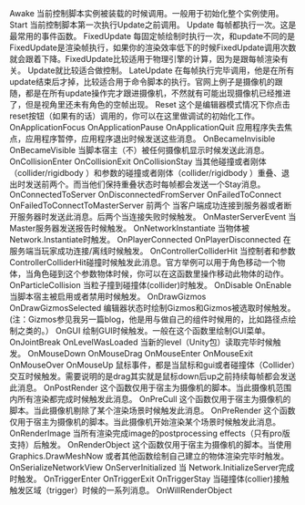 Awake 当前控制脚本实例被装载的时候调用。一般用于初始化整个实例使用。 
Start 当前控制脚本第一次执行Update之前调用。 
Update 每帧都执行一次。这是最常用的事件函数。
FixedUpdate 每固定帧绘制时执行一次，和update不同的是FixedUpdate是渲染帧执行，如果你的渲染效率低下的时候FixedUpdate调用次数就会跟着下降。FixedUpdate比较适用于物理引擎的计算，因为是跟每帧渲染有关。
Update就比较适合做控制。 
LateUpdate 在每帧执行完毕调用，他是在所有update结束后才掉，比较适合用于命令脚本的执行。官网上例子是摄像机的跟随，都是在所有update操作完才跟进摄像机，不然就有可能出现摄像机已经推进了，但是视角里还未有角色的空帧出现。 
Reset 这个是编辑器模式情况下你点击reset按钮（如果有的话）调用的，你可以在这里做调试的初始化工作。
OnApplicationFocus OnApplicationPause OnApplicationQuit 应用程序失去焦点，应用程序暂停，应用程序退出时候发送这些消息。 
OnBecameInvisible OnBecameVisible 当脚本宿主（不）被任何摄像机显示时候发送此消息。 
OnCollisionEnter OnCollisionExit OnCollisionStay 当其他碰撞或者刚体（collider/rigidbody ）和参数的碰撞或者刚体（collider/rigidbody ）重叠、退出时发送前两个。而当他们保持重叠状态时每帧都会发送一个Stay消息。 
OnConnectedToServer OnDisconnectedFromServer OnFailedToConnect OnFailedToConnectToMasterServer 前两个 当客户端成功连接到服务器或者断开服务器时发送此消息。后两个当连接失败时候触发。 
  OnMasterServerEvent 当Master服务器发送报告时候触发。 
  OnNetworkInstantiate 当物体被Network.Instantiate时触发。 
  OnPlayerConnected OnPlayerDisconnected 在服务端当玩家成功连接/离线时候触发。 
  OnControllerColliderHit 当控制者和参数ControllerColliderHit碰撞时候触发此消息。官方举例可以用于角色移动一个物体，当角色碰到这个参数物体时候，你可以在这函数里操作移动此物体的动作。 
  OnParticleCollision 当粒子撞到碰撞体(collider)时触发。 
  OnDisable OnEnable 当脚本宿主被启用或者禁用时候触发。 
  OnDrawGizmos OnDrawGizmosSelected 编辑器状态时绘制Gizmos和Gizmos被选取时候触发。 (注：Gizmos参见我另一篇blog，他是用与做自己的组件时候用的，比如路径点绘制之类的。）
   OnGUI 绘制GUI时候触发。一般在这个函数里绘制GUI菜单。 
   OnJointBreak OnLevelWasLoaded 当新的level（Unity包）读取完毕时候触发。 
   OnMouseDown OnMouseDrag OnMouseEnter OnMouseExit OnMouseOver OnMouseUp 鼠标事件，都是当鼠标和gui或者碰撞体（Collider）交互时候触发。需要说明的是drag其实就是鼠标down后up之前持续每帧都会发送此消息。 
   OnPostRender 这个函数仅用于宿主为摄像机的脚本。当此摄像机范围内所有渲染都完成时候触发此消息。 
   OnPreCull 这个函数仅用于宿主为摄像机的脚本。当此摄像机剔除了某个渲染场景时候触发此消息。 OnPreRender 这个函数仅用于宿主为摄像机的脚本。当此摄像机开始渲染某个场景时候触发此消息。 
   OnRenderImage 当所有渲染完成image的postprocessing effects（只有pro版支持）后触发。 
   OnRenderObject 这个函数仅用于宿主为摄像机的脚本。当使用Graphics.DrawMeshNow 或者其他函数绘制自己建立的物体渲染完毕时触发。 OnSerializeNetworkView OnServerInitialized 当 Network.InitializeServer完成时触发。 
   OnTriggerEnter OnTriggerExit OnTriggerStay 当碰撞体(collier)接触触发区域（trigger）时候的一系列消息。 OnWillRenderObject
